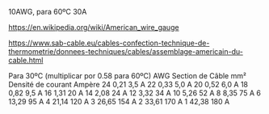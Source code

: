 10AWG, para 60ºC
30A

https://en.wikipedia.org/wiki/American_wire_gauge

https://www.sab-cable.eu/cables-confection-technique-de-thermometrie/donnees-techniques/cables/assemblage-americain-du-cable.html

Para 30ºC (multiplicar por 0.58 para 60ºC)
AWG  Section de Câble mm²   Densité de courant Ampère
24   0,21                   3,5 A
22   0,33                   5,0 A
20   0,52                   6,0 A
18   0,82                   9,5 A
16   1,31                   20 A
14   2,08                   24 A
12   3,32                   34 A
10   5,26                   52 A
8    8,35                   75 A
6    13,29                  95 A
4    21,14                  120 A
3    26,65                  154 A
2    33,61                  170 A
1    42,38                  180 A
